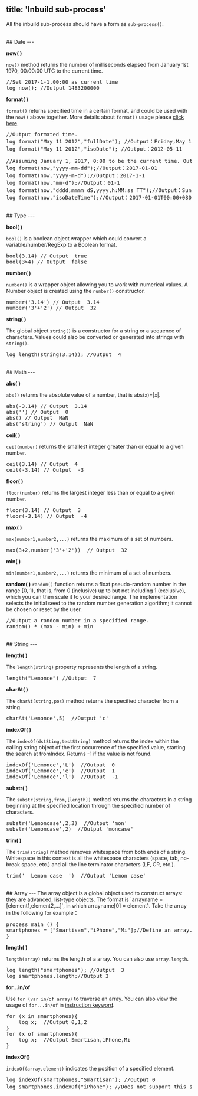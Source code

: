 title: 'Inbuild sub-process'
---
All the inbuild sub-process should have a form as `sub-process()`.

<br/>
## Date
---

**now( )**

`now()` method returns the number of milliseconds elapsed from January 1st 1970, 00:00:00 UTC to the current time.
<pre class='sublemon'>
//Set 2017-1-1,00:00 as current time
log now(); //Output 1483200000</pre>

**format( )**

`format()` returns specified time in a certain format, and could be used with the `now()` above together. More details about `format()` usage please [click here](https://www.npmjs.com/package/dateformat).
<pre class='sublemon'>
//Output formated time.
log format("May 11 2012","fullDate"); //Output：Friday,May 11,2017
log format("May 11 2012","isoDate"); //Output：2012-05-11

//Assuming January 1, 2017, 0:00 to be the current time. Output formated current time.
log format(now,"yyyy-mm-dd");//Output：2017-01-01
log format(now,"yyyy-m-d");//Output：2017-1-1
log format(now,"mm-d");//Output：01-1
log format(now,"dddd,mmmm dS,yyyy,h:MM:ss TT");//Output：Sunday，January 1st,2017,0:00:00 AM
log format(now,"isoDateTime");//Output：2017-01-01T00:00+0800</pre>

<br/>
## Type
---

**bool( )**

`bool()` is a boolean object wrapper which could convert a variable/number/RegExp to a Boolean format.  
<pre class='sublemon'>
bool(3.14) // Output  true
bool(3>4) // Output  false</pre>

**number( )**

`number()` is a wrapper object allowing you to work with numerical values. A Number object is created using the `number()` constructor.
<pre class='sublemon'>
number('3.14') // Output  3.14
number('3'+'2') // Output  32</pre>

**string( )**

The global object `string()` is a constructor for a string or a sequence of characters. Values could also be converted or generated into strings with `string()`.
<pre class='sublemon'>
log length(string(3.14)); //Output  4</pre>

<br/>
## Math
---

**abs( )**

`abs()` returns the absolute value of a number, that is abs(x)=|x|.
<pre class='sublemon'>
abs(-3.14) // Output  3.14
abs('') // Output  0
abs() // Output  NaN
abs('string') // Output  NaN</pre>

**ceil( )**

`ceil(number)` returns the smallest integer greater than or equal to a given number.
<pre class='sublemon'>
ceil(3.14) // Output  4
ceil(-3.14) // Output  -3</pre>

**floor( )**

`floor(number)` returns the largest integer less than or equal to a given number.
<pre class='sublemon'>
floor(3.14) // Output  3
floor(-3.14) // Output  -4</pre>

**max( )**

`max(number1,number2,...)` returns the maximum of a set of numbers.
<pre class='sublemon'>
max(3+2,number('3'+'2'))  // Output  32</pre>

**min( )**

`min(number1,number2,...)` returns the minimum of a set of numbers.

**random( )**
`random()` function returns a float pseudo-random number in the range [0, 1), that is, from 0 (inclusive) up to but not including 1 (exclusive), which you can then scale it to your desired range. The implementation selects the initial seed to the random number generation algorithm; it cannot be chosen or reset by the user.
<pre class='sublemon'>
//Output a random number in a specified range.
random() * (max - min) + min </pre>

<br/>
## String
---

**length( )** 

The `length(string)` property represents the length of a string.
<pre class='sublemon'>
length("Lemonce") //Output  7</pre>

**charAt( )**

The `charAt(string,pos)` method returns the specified character from a string.
<pre class='sublemon'>
charAt('Lemonce',5)  //Output 'c'</pre>

**indexOf( )**

The `indexOf(dstSting,testString)` method returns the index within the calling string object of the first occurrence of the specified value, starting the search at fromIndex. Returns -1 if the value is not found.
<pre class='sublemon'>
indexOf('Lemonce','L')  //Output  0
indexOf('Lemonce','e')  //Output  1
indexOf('Lemonce','l')  //Output  -1</pre>

**substr( )**

The `substr(string,from,[length])` method returns the characters in a string beginning at the specified location through the specified number of characters. 
<pre class='sublemon'>
substr('Lemoncase',2,3)  //Output 'mon'
substr('Lemoncase',2)  //Output 'moncase'</pre>

**trim( )**

The `trim(string)` method removes whitespace from both ends of a string. Whitespace in this context is all the whitespace characters (space, tab, no-break space, etc.) and all the line terminator characters (LF, CR, etc.).
<pre class='sublemon'>
trim('  Lemon case  ')  //Output 'Lemon case'</pre>

<br/>
## Array
---
The array object is a global object used to construct arrays: they are advanced, list-type objects. The format is `arrayname = [element1,element2,...]`, in which arrayname[0] = element1. Take the array in the following for example：

<pre class='sublemon'>
process main () {
smartphones = ["Smartisan","iPhone","Mi"];//Define an array.
}</pre>

**length( )** 

`length(array)` returns the length of a array. You can also use `array.length`.
<pre class='sublemon'>
log length("smartphones"); //Output  3
log smartphones.length;//Output 3</pre>

**for...in/of**

Use `for (var in/of array)` to traverse an array. You can also view the usage of `for...in/of` in [instruction keyword](/zh-cn/docs/lemoncase2/instructionkeyword.html).

<pre class='sublemon'>
for (x in smartphones){
    log x;  //Output 0,1,2
}
for (x of smartphones){
    log x;  //Output Smartisan,iPhone,Mi
}</pre>

**indexOf()**

`indexOf(array,element)` indicates the position of a specified element.
<pre class='sublemon'>
log indexOf(smartphones,"Smartisan"); //Output 0
log smartphones.indexOf("iPhone"); //Does not support this syntax，output -1.</pre>

